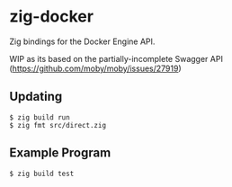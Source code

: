 # zig-docker

Zig bindings for the Docker Engine API.

WIP as its based on the partially-incomplete Swagger API (https://github.com/moby/moby/issues/27919)

## Updating
```
$ zig build run
$ zig fmt src/direct.zig
```

## Example Program
```
$ zig build test
```
